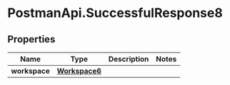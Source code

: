# PostmanApi.SuccessfulResponse8

## Properties

Name | Type | Description | Notes
------------ | ------------- | ------------- | -------------
**workspace** | [**Workspace6**](Workspace6.md) |  | 


